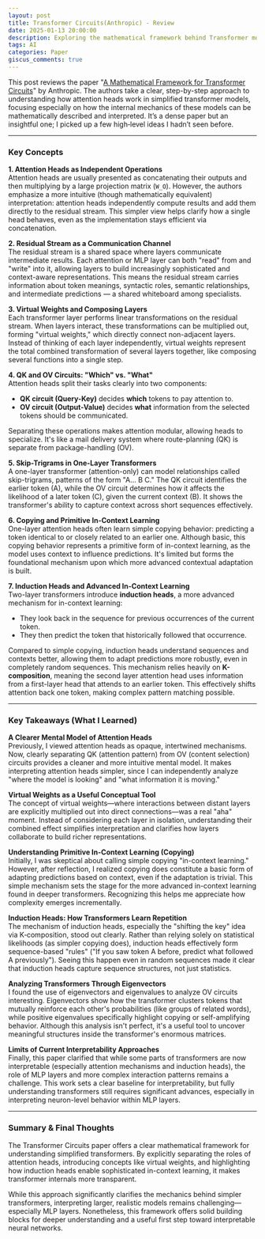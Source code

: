 ```yaml
---
layout: post
title: Transformer Circuits(Anthropic) - Review
date: 2025-01-13 20:00:00
description: Exploring the mathematical framework behind Transformer models
tags: AI
categories: Paper
giscus_comments: true
---
```


This post reviews the paper "[A Mathematical Framework for Transformer Circuits](https://transformer-circuits.pub/2021/framework/index.html)" by Anthropic. The authors take a clear, step-by-step approach to understanding how attention heads work in simplified transformer models, focusing especially on how the internal mechanics of these models can be mathematically described and interpreted. It’s a dense paper but an insightful one; I picked up a few high‑level ideas I hadn’t seen before.

---

### Key Concepts

**1. Attention Heads as Independent Operations**  
Attention heads are usually presented as concatenating their outputs and then multiplying by a large projection matrix (`W_O`). However, the authors emphasize a more intuitive (though mathematically equivalent) interpretation: attention heads independently compute results and add them directly to the residual stream. This simpler view helps clarify how a single head behaves, even as the implementation stays efficient via concatenation.

**2. Residual Stream as a Communication Channel**  
The residual stream is a shared space where layers communicate intermediate results. Each attention or MLP layer can both "read" from and "write" into it, allowing layers to build increasingly sophisticated and context-aware representations. This means the residual stream carries information about token meanings, syntactic roles, semantic relationships, and intermediate predictions — a shared whiteboard among specialists.

**3. Virtual Weights and Composing Layers**  
Each transformer layer performs linear transformations on the residual stream. When layers interact, these transformations can be multiplied out, forming "virtual weights," which directly connect non-adjacent layers. Instead of thinking of each layer independently, virtual weights represent the total combined transformation of several layers together, like composing several functions into a single step.

**4. QK and OV Circuits: "Which" vs. "What"**  
Attention heads split their tasks clearly into two components:
- **QK circuit (Query-Key)** decides **which** tokens to pay attention to.
- **OV circuit (Output-Value)** decides **what** information from the selected tokens should be communicated.

Separating these operations makes attention modular, allowing heads to specialize. It's like a mail delivery system where route-planning (QK) is separate from package-handling (OV).

**5. Skip-Trigrams in One-Layer Transformers**  
A one-layer transformer (attention-only) can model relationships called skip-trigrams, patterns of the form "A... B C." The QK circuit identifies the earlier token (A), while the OV circuit determines how it affects the likelihood of a later token (C), given the current context (B). It shows the transformer's ability to capture context across short sequences effectively.

**6. Copying and Primitive In-Context Learning**  
One-layer attention heads often learn simple copying behavior: predicting a token identical to or closely related to an earlier one. Although basic, this copying behavior represents a primitive form of in-context learning, as the model uses context to influence predictions. It's limited but forms the foundational mechanism upon which more advanced contextual adaptation is built.

**7. Induction Heads and Advanced In-Context Learning**  
Two-layer transformers introduce **induction heads**, a more advanced mechanism for in-context learning:
- They look back in the sequence for previous occurrences of the current token.
- They then predict the token that historically followed that occurrence.

Compared to simple copying, induction heads understand sequences and contexts better, allowing them to adapt predictions more robustly, even in completely random sequences. This mechanism relies heavily on **K-composition**, meaning the second layer attention head uses information from a first-layer head that attends to an earlier token. This effectively shifts attention back one token, making complex pattern matching possible.

---

### Key Takeaways (What I Learned)

**A Clearer Mental Model of Attention Heads**  
Previously, I viewed attention heads as opaque, intertwined mechanisms. Now, clearly separating QK (attention pattern) from OV (content selection) circuits provides a cleaner and more intuitive mental model. It makes interpreting attention heads simpler, since I can independently analyze "where the model is looking" and "what information it is moving."

**Virtual Weights as a Useful Conceptual Tool**  
The concept of virtual weights—where interactions between distant layers are explicitly multiplied out into direct connections—was a real "aha" moment. Instead of considering each layer in isolation, understanding their combined effect simplifies interpretation and clarifies how layers collaborate to build richer representations.

**Understanding Primitive In-Context Learning (Copying)**  
Initially, I was skeptical about calling simple copying "in-context learning." However, after reflection, I realized copying does constitute a basic form of adapting predictions based on context, even if the adaptation is trivial. This simple mechanism sets the stage for the more advanced in-context learning found in deeper transformers. Recognizing this helps me appreciate how complexity emerges incrementally.

**Induction Heads: How Transformers Learn Repetition**  
The mechanism of induction heads, especially the "shifting the key" idea via K‑composition, stood out clearly. Rather than relying solely on statistical likelihoods (as simpler copying does), induction heads effectively form sequence-based "rules" ("If you saw token A before, predict what followed A previously"). Seeing this happen even in random sequences made it clear that induction heads capture sequence structures, not just statistics.

**Analyzing Transformers Through Eigenvectors**  
I found the use of eigenvectors and eigenvalues to analyze OV circuits interesting. Eigenvectors show how the transformer clusters tokens that mutually reinforce each other's probabilities (like groups of related words), while positive eigenvalues specifically highlight copying or self-amplifying behavior. Although this analysis isn't perfect, it's a useful tool to uncover meaningful structures inside the transformer's enormous matrices.

**Limits of Current Interpretability Approaches**  
Finally, this paper clarified that while some parts of transformers are now interpretable (especially attention mechanisms and induction heads), the role of MLP layers and more complex interaction patterns remains a challenge. This work sets a clear baseline for interpretability, but fully understanding transformers still requires significant advances, especially in interpreting neuron-level behavior within MLP layers.

---

### Summary & Final Thoughts

The Transformer Circuits paper offers a clear mathematical framework for understanding simplified transformers. By explicitly separating the roles of attention heads, introducing concepts like virtual weights, and highlighting how induction heads enable sophisticated in-context learning, it makes transformer internals more transparent.

While this approach significantly clarifies the mechanics behind simpler transformers, interpreting larger, realistic models remains challenging—especially MLP layers. Nonetheless, this framework offers solid building blocks for deeper understanding and a useful first step toward interpretable neural networks.
